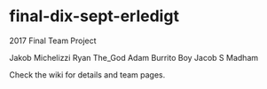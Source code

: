 # final-dix-sept-erledigt
2017 Final Team Project

Jakob Michelizzi
Ryan The_God
Adam Burrito Boy
Jacob S
Madham

Check the wiki for details and team pages.
